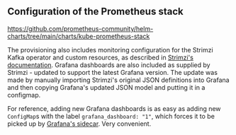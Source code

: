 ## Configuration of the Prometheus stack

https://github.com/prometheus-community/helm-charts/tree/main/charts/kube-prometheus-stack

The provisioning also includes monitoring configuration for the Strimzi Kafka operator and custom resources, as described in [Strimzi's documentation](https://strimzi.io/docs/operators/latest/deploying.html#assembly-metrics-prometheus-str). Grafana dashboards are also included as supplied by Strimzi - updated to support the latest Grafana version. The update was made by manually importing Strimzi's original JSON definitions into Grafana and then copying Grafana's updated JSON model and putting it in a configmap.

For reference, adding new Grafana dashboards is as easy as adding new `ConfigMap`s with the label `grafana_dashboard: "1"`, which forces it to be picked up by [Grafana's sidecar](https://github.com/kiwigrid/k8s-sidecar). Very convenient.
